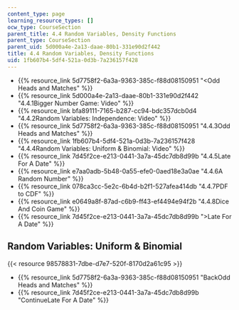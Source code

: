```yaml
---
content_type: page
learning_resource_types: []
ocw_type: CourseSection
parent_title: 4.4 Random Variables, Density Functions
parent_type: CourseSection
parent_uid: 5d000a4e-2a13-daae-80b1-331e90d2f442
title: 4.4 Random Variables, Density Functions
uid: 1fb607b4-5df4-521a-0d3b-7a236157f428
---
```


*   {{% resource_link 5d7758f2-6a3a-9363-385c-f88d08150951 "\<Odd Heads and Matches" %}}
*   {{% resource_link 5d000a4e-2a13-daae-80b1-331e90d2f442 "4.4.1Bigger Number Game: Video" %}}
*   {{% resource_link bfa89111-7165-b287-cc94-bdc357dcb0d4 "4.4.2Random Variables: Independence: Video" %}}
*   {{% resource_link 5d7758f2-6a3a-9363-385c-f88d08150951 "4.4.3Odd Heads and Matches" %}}
*   {{% resource_link 1fb607b4-5df4-521a-0d3b-7a236157f428 "4.4.4Random Variables: Uniform & Binomial: Video" %}}
*   {{% resource_link 7d45f2ce-e213-0441-3a7a-45dc7db8d99b "4.4.5Late For A Date" %}}
*   {{% resource_link e7aa0adb-5b48-0a55-efe0-0aed18e3a0ae "4.4.6A Random Number" %}}
*   {{% resource_link 078ca3cc-5e2c-6b4d-b2f1-527afea414db "4.4.7PDF to CDF" %}}
*   {{% resource_link e0649a8f-87ad-c6b9-ff43-ef4494e94f2b "4.4.8Dice And Coin Game" %}}
*   {{% resource_link 7d45f2ce-e213-0441-3a7a-45dc7db8d99b "\>Late For A Date" %}}

Random Variables: Uniform & Binomial
------------------------------------

{{< resource 98578831-7dbe-d7e7-520f-8170d2a61c95 >}}

*   {{% resource_link 5d7758f2-6a3a-9363-385c-f88d08150951 "BackOdd Heads and Matches" %}}
*   {{% resource_link 7d45f2ce-e213-0441-3a7a-45dc7db8d99b "ContinueLate For A Date" %}}